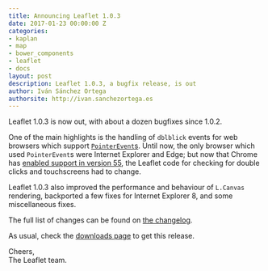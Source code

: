 ```yaml
---
title: Announcing Leaflet 1.0.3
date: 2017-01-23 00:00:00 Z
categories:
- kaplan
- map
- bower_components
- leaflet
- docs
layout: post
description: Leaflet 1.0.3, a bugfix release, is out
author: Iván Sánchez Ortega
authorsite: http://ivan.sanchezortega.es
---
```


Leaflet 1.0.3 is now out, with about a dozen bugfixes since 1.0.2.

One of the main highlights is the handling of `dblblick` events for web browsers
which support [`PointerEvent`s](https://developer.mozilla.org/en-US/docs/Web/API/PointerEvent).
Until now, the only browser which used `PointerEvent`s were Internet Explorer and Edge;
but now that Chrome has [enabled support in version 55](https://developers.google.com/web/updates/2016/11/nic55#pointer-events),
the Leaflet code for checking for double clicks and touchscreens had to change.

Leaflet 1.0.3 also improved the performance and behaviour of `L.Canvas` rendering,
backported a few fixes for Internet Explorer 8, and some miscellaneous fixes.

The full list of changes can be found on [the changelog](https://github.com/Leaflet/Leaflet/blob/master/CHANGELOG.md).


As usual, check the [downloads page](http://leafletjs.com/download.html) to get this release.


Cheers,<br>
The Leaflet team.
